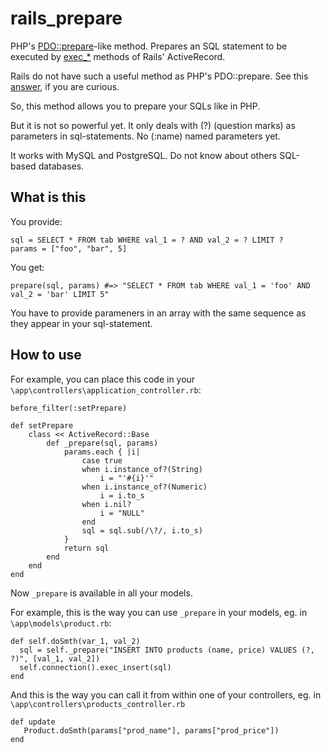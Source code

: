 rails_prepare
=============

PHP's [PDO::prepare](http://php.net/manual/en/pdo.prepare.php)-like method. Prepares an SQL statement to be executed by [exec_*](http://api.rubyonrails.org/classes/ActiveRecord/ConnectionAdapters/DatabaseStatements.html#method-i-exec_query) methods of Rails' ActiveRecord.

Rails do not have such a useful method as PHP's PDO::prepare. See this [answer](http://stackoverflow.com/a/16125655/1114926), if you are curious.

So, this method allows you to prepare your SQLs like in PHP.

But it is not so powerful yet. It only deals with (?) (question marks) as parameters in sql-statements. No (:name) named parameters yet.

It works with MySQL and PostgreSQL. Do not know about others SQL-based databases.


What is this
------------
You provide:

    sql = SELECT * FROM tab WHERE val_1 = ? AND val_2 = ? LIMIT ?
    params = ["foo", "bar", 5]
    
You get:

    prepare(sql, params) #=> "SELECT * FROM tab WHERE val_1 = 'foo' AND val_2 = 'bar' LIMIT 5"

You have to provide parameners in an array with the same sequence as they appear in your sql-statement.
    
    
How to use
----------
For example, you can place this code in your ````\app\controllers\application_controller.rb````:

    before_filter(:setPrepare)
    
    def setPrepare
    	class << ActiveRecord::Base
    		def _prepare(sql, params)
    			params.each { |i|
    				case true
    				when i.instance_of?(String)
    					i = "'#{i}'"
    				when i.instance_of?(Numeric)
    					i = i.to_s
    				when i.nil?
    					i = "NULL"
    				end
    				sql = sql.sub(/\?/, i.to_s)
    			}
    			return sql
    		end
    	end
    end
    
Now ```_prepare``` is available in all your models.

For example, this is the way you can use ```_prepare``` in your models, eg. in ```\app\models\product.rb```:

    def self.doSmth(var_1, val_2)
      sql = self._prepare("INSERT INTO products (name, price) VALUES (?, ?)", [val_1, val_2])
      self.connection().exec_insert(sql)
    end
    
And this is the way you can call it from within one of your controllers, eg. in ```\app\controllers\products_controller.rb```
    
    def update
       Product.doSmth(params["prod_name"], params["prod_price"])
    end






